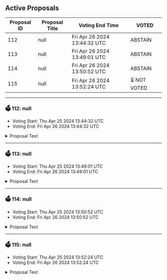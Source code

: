 ## Active Proposals

| Proposal ID | Proposal Title | Voting End Time | VOTED |
|-------------|----------------|-----------------|-------|
| 112 | null | Fri Apr 26 2024 13:44:32 UTC | ABSTAIN |
| 113 | null | Fri Apr 26 2024 13:49:01 UTC | ABSTAIN |
| 114 | null | Fri Apr 26 2024 13:50:52 UTC | ABSTAIN |
| 115 | null | Fri Apr 26 2024 13:52:24 UTC | ⏳ NOT VOTED |

---

### 🗳 112: null
- Voting Start: Thu Apr 25 2024 13:44:32 UTC
- Voting End: Fri Apr 26 2024 13:44:32 UTC

<details>
<summary>Proposal Text</summary>
 
null
</details>

---

### 🗳 113: null
- Voting Start: Thu Apr 25 2024 13:49:01 UTC
- Voting End: Fri Apr 26 2024 13:49:01 UTC

<details>
<summary>Proposal Text</summary>
 
null
</details>

---

### 🗳 114: null
- Voting Start: Thu Apr 25 2024 13:50:52 UTC
- Voting End: Fri Apr 26 2024 13:50:52 UTC

<details>
<summary>Proposal Text</summary>
 
null
</details>

---

### 🗳 115: null
- Voting Start: Thu Apr 25 2024 13:52:24 UTC
- Voting End: Fri Apr 26 2024 13:52:24 UTC

<details>
<summary>Proposal Text</summary>
 
null
</details>
